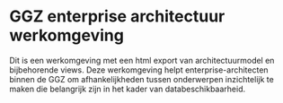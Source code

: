 # GGZ enterprise architectuur werkomgeving
Dit is een werkomgeving met een html export van architectuurmodel en bijbehorende views. Deze werkomgeving helpt enterprise-architecten binnen de GGZ om afhankelijkheden tussen onderwerpen inzichtelijk te maken die belangrijk zijn in het kader van databeschikbaarheid.
